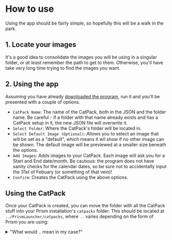 # How to use

Using the app should be fairly simple, so hopefully this will be a walk in the park.

## 1. Locate your images

It's a good idea to consolidate the images you will be using in a singular folder, or *at least* remember the path to get to them. Otherwise, you'll have take very long time trying to find the images you want.

## 2. Using the app

Assuming you have already [downloaded the program](./downloads.md), run it and you'll be presented with a couple of options.

- `CatPack Name`: The name of the CatPack, both in the JSON and the folder name. Be careful - if a folder with that name already exists and has a CatPack setup in it, the new JSON file will overwrite it.
- `Select Folder`: Where the CatPack's folder will be located in.
- `Select Default Image (Optional)`: Allows you to select an image that will be set as a "default", which means it wll show if no other image can be shown. The default image will be previewed at a smaller size beneath the options.
- `Add Images`: Adds images to your CatPack. Each image will ask you for a Start and End date/month. Be cautious: the program does not have sanity checks for the calendar dates, so be sure not to accidentally input the 31st of Febuary (or something of that vein)!
- `Confirm`: Creates the CatPack using the above options.

## Using the CatPack

Once your CatPack is created, you can move the folder with all the CatPack stuff into your Prism installation's `catpacks` folder.
This should be located at `../PrismLauncher/catpacks`, where `..` varies depending on the form of Prism you are using:

<details>
    <summary>"What would .. mean in my case?"</summary>

    If you are using a portable build of Prism, .. represents the directory where your portable build resides.
	<br>
	<br>
    If you are using a fully installed build of Prism, .. is represented differently depending on OS:
	<br>
	<br>
    - Windows: `%appdata%`
	<br>
    - macOS: `~/Library/Application Support`
	<br>
    - Linux: `~/.local/share`
	<br>
	<br>
    However, if you use either of the following package managers, they will instead be located at:
	<br>
	<br>
    - Scoop: `%HOMEPATH%/scoop/persist` - Note that the directory may be seen as `prismlauncher` instead of `PrismLauncher`. This is as intended.
    <br>
	- Flatpak: `~/.var/app/org.prismlauncher.PrismLauncher/data`
</details>
